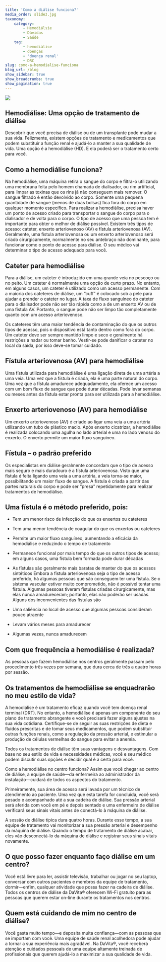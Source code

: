 ```yaml
---
title: 'Como a diálise funciona?'
media_order: slide3.jpg
taxonomy:
    category:
        - Hemodiálsie
        - Dúvidas
        - Saúde
    tag:
        - hemodiálise
        - doenças
        - 'doença renal'
        - DRC
slug: como-a-hemodialise-funciona
blog_url: /blog
show_sidebar: true
show_breadcrumbs: true
show_pagination: true
---
```


![](slide3.jpg)

## Hemodiálise: Uma opção de tratamento de diálise
Descobrir que você precisa de diálise ou de um transplante pode mudar a sua vida. Felizmente, existem opções de tratamento e medicamentos que podem substituir a função renal e ajudá-lo a manter a sua qualidade de vida. Uma opção é a hemodiálise (HD). E ela poderá ser o tratamento certo para você.

## Como a hemodiálise funciona?
Na hemodiálise, uma máquina retira o sangue do corpo e filtra-o utilizando uma membrana feita pelo homem chamada de dialisador, ou rim artificial, para limpar as toxinas que os rins já não conseguem mais remover. O sangue filtrado é então devolvido ao corpo. Somente uma pequena quantidade de sangue (menos de duas bolsas) fica fora do corpo em qualquer momento específico. Para realizar a hemodiálise, precisa haver um ponto de acesso criado para transportar o sangue do corpo para o dialisador e de volta para o corpo. O tipo de acesso que uma pessoa tem é importante para obter o melhor de diálise possível. Existem três tipos de acesso: cateter, enxerto arteriovenoso (AV) e fístula arteriovenosa (AV). Geralmente, uma fístula arteriovenosa ou um enxerto arteriovenoso será criado cirurgicamente, normalmente no seu antebraço não dominante, para funcionar como o ponto de acesso para diálise. O seu médico vai determinar o tipo de acesso adequado para você.

## Cateter para hemodiálise
Para a diálise, um cateter é introduzido em uma grande veia no pescoço ou no peito. Um cateter é normalmente uma opção de curto prazo. No entanto, em alguns casos, um cateter é utilizado como um acesso permanente. Com a maioria dos cateteres de diálise, um “cuff” é colocado sob a pele para ajudar a prender o cateter no lugar. A taxa de fluxo sanguíneo do cateter para o dialisador pode não ser tão rápida como a de um enxerto AV ou de uma fístula AV. Portanto, o sangue pode não ser limpo tão completamente quanto com um acesso arteriovenoso.

Os cateteres têm uma maior tendência de contaminação do que os outros tipos de acesso, pois o dispositivo está tanto dentro como fora do corpo. Um cateter deve ser sempre mantido limpo e seco e geralmente há restrições a nadar ou tomar banho. Vestir-se pode danificar o cateter no local da saída, por isso deve-se tomar cuidado.

## Fístula arteriovenosa (AV) para hemodiálise
Uma fístula utilizada para hemodiálise é uma ligação direta de uma artéria a uma veia. Uma vez que a fístula é criada, ela é uma parte natural do corpo. Uma vez que a fístula amadurece adequadamente, ela oferece um acesso com um bom fluxo de sangue que pode durar décadas. Pode levar semanas ou meses antes da fístula estar pronta para ser utilizada para a hemodiálise.

## Enxerto arteriovenoso (AV) para hemodiálise
Um enxerto arteriovenoso (AV) é criado ao ligar uma veia a uma artéria utilizando um tubo de plástico macio. Após enxerto cicatrizar, a hemodiálise é realizada colocando uma agulha no lado arterial e uma no lado venoso do enxerto. O enxerto permite um maior fluxo sanguíneo.

## Fístula – o padrão preferido
Os especialistas em diálise geralmente concordam que o tipo de acesso mais seguro e mais duradouro é a fístula arteriovenosa. Visto que uma fístula é feita ligando uma veia a uma artéria, a veia torna-se maior, possibilitando um maior fluxo de sangue. A fístula é criada a partir das partes naturais do corpo e pode ser “presa” repetidamente para realizar tratamentos de hemodiálise.

## Uma fístula é o método preferido, pois:

* Tem um menor risco de infecção do que os enxertos ou cateteres
* Tem uma menor tendência de coagular do que os enxertos ou cateteres
* Permite um maior fluxo sanguíneo, aumentando a eficácia da hemodiálise e reduzindo o tempo de tratamento
* Permanece funcional por mais tempo do que os outros tipos de acesso; em alguns casos, uma fístula bem formada pode durar décadas
* As fístulas são geralmente mais baratas de manter do que os acessos sintéticos
Embora a fístula arteriovenosa seja o tipo de acesso preferido, há algumas pessoas que são conseguem ter uma fístula. Se o sistema vascular estiver muito comprometido, não é possível tentar uma fístula. Algumas pessoas tiveram fístulas criadas cirurgicamente, mas elas nunca amadureceram; portanto, elas não poderão ser usadas. Alguns dos inconvenientes das fístulas são

* Uma saliência no local de acesso que algumas pessoas consideram pouco atraente
* Levam vários meses para amadurecer
* Algumas vezes, nunca amadurecem

## Com que frequência a hemodiálise é realizada?
As pessoas que fazem hemodiálise nos centros geralmente passam pelo procedimento três vezes por semana, que dura cerca de três a quatro horas por sessão.

## Os tratamentos de hemodiálise se enquadrarão no meu estilo de vida?
A hemodiálise é um tratamento eficaz quando você tem doença renal terminal (DRT). No entanto, a hemodiálise é apenas um componente do seu plano de tratamento abrangente e você precisará fazer alguns ajustes na sua vida cotidiana. Certifique-se de seguir as suas restrições de dieta e fluidos prescritas e de tomar seus medicamentos, que podem substituir outras funções renais, como a regulação da pressão arterial, e estimular a produção de células vermelhas do sangue para evitar a anemia.

Todos os tratamentos de diálise têm suas vantagens e desvantagens. Com base no seu estilo de vida e necessidades médicas, você e seu médico podem discutir suas opções e decidir qual é a certa para você.

Como a hemodiálise no centro funciona?
Assim que você chegar ao centro de diálise, a equipe de saúde—da enfermeira ao administrador da instalação—cuidará de todos os aspectos do tratamento.

Primeiramente, sua área de acesso será lavada por um técnico de atendimento ao paciente. Uma vez que esta tarefa for concluída, você será pesado e acompanhado até a sua cadeira de diálise. Sua pressão arterial será aferida com você em pé e depois sentado e uma enfermeira de diálise verificará seus sinais vitais antes de conectá-lo à máquina de diálise.

A sessão de diálise típica dura quatro horas. Durante esse tempo, a sua equipe de tratamento vai monitorizar a sua pressão arterial e desempenho da máquina de diálise. Quando o tempo de tratamento de diálise acabar, eles vão desconectá-lo da máquina de diálise e registrar seus sinais vitais novamente.

## O que posso fazer enquanto faço diálise em um centro?
Você está livre para ler, assistir televisão, trabalhar ou jogar no seu laptop, conversar com outros pacientes e membros da equipe de tratamento, dormir—enfim, qualquer atividade que possa fazer na cadeira de diálise. Todos os centros de diálise da DaVita® oferecem Wi-Fi gratuito para as pessoas que querem estar on-line durante os tratamentos nos centros.

## Quem está cuidando de mim no centro de diálise?
Você gasta muito tempo—e deposita muita confiança—com as pessoas que se importam com você. Uma equipe de saúde renal acolhedora pode ajudar a tornar a sua experiência mais agradável. Na DaVita®, você receberá atenção e cuidados pessoais de uma equipe altamente treinada de profissionais que querem ajudá-lo a maximizar a sua qualidade de vida.